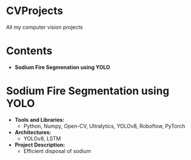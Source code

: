 # CVProjects
All my computer vision projects 
# Contents
- **Sodium Fire Segmenation using YOLO**

# Sodium Fire Segmentation using YOLO
- **Tools and Libraries:**
  - Python, Numpy, Open-CV, Ultralytics, YOLOv8, Roboflow, PyTorch
- **Architectures:**
  - YOLOv8, LSTM
- **Project Description:**
  - Efficient disposal of sodium

